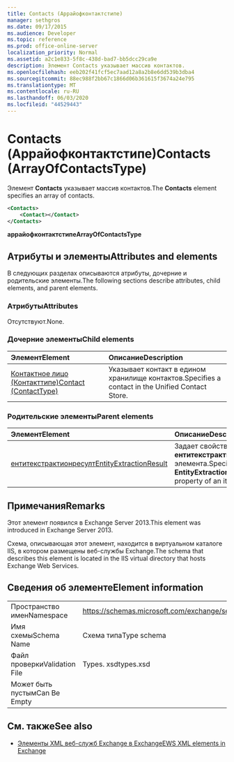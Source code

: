 ```yaml
---
title: Contacts (Аррайофконтактстипе)
manager: sethgros
ms.date: 09/17/2015
ms.audience: Developer
ms.topic: reference
ms.prod: office-online-server
localization_priority: Normal
ms.assetid: a2c1e833-5f8c-438d-bad7-bb5dcc29ca9e
description: Элемент Contacts указывает массив контактов.
ms.openlocfilehash: eeb202f41fcf5ec7aad12a8a2b8e6dd539b3dba4
ms.sourcegitcommit: 88ec988f2bb67c1866d06b361615f3674a24e795
ms.translationtype: MT
ms.contentlocale: ru-RU
ms.lasthandoff: 06/03/2020
ms.locfileid: "44529443"
---
```

# <a name="contacts-arrayofcontactstype"></a><span data-ttu-id="1122a-103">Contacts (Аррайофконтактстипе)</span><span class="sxs-lookup"><span data-stu-id="1122a-103">Contacts (ArrayOfContactsType)</span></span>

<span data-ttu-id="1122a-104">Элемент **Contacts** указывает массив контактов.</span><span class="sxs-lookup"><span data-stu-id="1122a-104">The **Contacts** element specifies an array of contacts.</span></span> 
  
```XML
<Contacts>
    <Contact></Contact>
</Contacts>
```

 <span data-ttu-id="1122a-105">**аррайофконтактстипе**</span><span class="sxs-lookup"><span data-stu-id="1122a-105">**ArrayOfContactsType**</span></span>
## <a name="attributes-and-elements"></a><span data-ttu-id="1122a-106">Атрибуты и элементы</span><span class="sxs-lookup"><span data-stu-id="1122a-106">Attributes and elements</span></span>

<span data-ttu-id="1122a-107">В следующих разделах описываются атрибуты, дочерние и родительские элементы.</span><span class="sxs-lookup"><span data-stu-id="1122a-107">The following sections describe attributes, child elements, and parent elements.</span></span>
  
### <a name="attributes"></a><span data-ttu-id="1122a-108">Атрибуты</span><span class="sxs-lookup"><span data-stu-id="1122a-108">Attributes</span></span>

<span data-ttu-id="1122a-109">Отсутствуют.</span><span class="sxs-lookup"><span data-stu-id="1122a-109">None.</span></span>
  
### <a name="child-elements"></a><span data-ttu-id="1122a-110">Дочерние элементы</span><span class="sxs-lookup"><span data-stu-id="1122a-110">Child elements</span></span>

|<span data-ttu-id="1122a-111">**Элемент**</span><span class="sxs-lookup"><span data-stu-id="1122a-111">**Element**</span></span>|<span data-ttu-id="1122a-112">**Описание**</span><span class="sxs-lookup"><span data-stu-id="1122a-112">**Description**</span></span>|
|:-----|:-----|
|[<span data-ttu-id="1122a-113">Контактное лицо (Контакттипе)</span><span class="sxs-lookup"><span data-stu-id="1122a-113">Contact (ContactType)</span></span>](contact-contacttype.md) <br/> |<span data-ttu-id="1122a-114">Указывает контакт в едином хранилище контактов.</span><span class="sxs-lookup"><span data-stu-id="1122a-114">Specifies a contact in the Unified Contact Store.</span></span>  <br/> |
   
### <a name="parent-elements"></a><span data-ttu-id="1122a-115">Родительские элементы</span><span class="sxs-lookup"><span data-stu-id="1122a-115">Parent elements</span></span>

|<span data-ttu-id="1122a-116">**Элемент**</span><span class="sxs-lookup"><span data-stu-id="1122a-116">**Element**</span></span>|<span data-ttu-id="1122a-117">**Описание**</span><span class="sxs-lookup"><span data-stu-id="1122a-117">**Description**</span></span>|
|:-----|:-----|
|[<span data-ttu-id="1122a-118">ентитекстрактионресулт</span><span class="sxs-lookup"><span data-stu-id="1122a-118">EntityExtractionResult</span></span>](entityextractionresult.md) <br/> |<span data-ttu-id="1122a-119">Задает свойство **ентитекстрактионресулт** элемента.</span><span class="sxs-lookup"><span data-stu-id="1122a-119">Specifies the **EntityExtractionResult** property of an item.</span></span>  <br/> |
   
## <a name="remarks"></a><span data-ttu-id="1122a-120">Примечания</span><span class="sxs-lookup"><span data-stu-id="1122a-120">Remarks</span></span>

<span data-ttu-id="1122a-121">Этот элемент появился в Exchange Server 2013.</span><span class="sxs-lookup"><span data-stu-id="1122a-121">This element was introduced in Exchange Server 2013.</span></span>
  
<span data-ttu-id="1122a-122">Схема, описывающая этот элемент, находится в виртуальном каталоге IIS, в котором размещены веб-службы Exchange.</span><span class="sxs-lookup"><span data-stu-id="1122a-122">The schema that describes this element is located in the IIS virtual directory that hosts Exchange Web Services.</span></span>
  
## <a name="element-information"></a><span data-ttu-id="1122a-123">Сведения об элементе</span><span class="sxs-lookup"><span data-stu-id="1122a-123">Element information</span></span>

|||
|:-----|:-----|
|<span data-ttu-id="1122a-124">Пространство имен</span><span class="sxs-lookup"><span data-stu-id="1122a-124">Namespace</span></span>  <br/> |https://schemas.microsoft.com/exchange/services/2006/types  <br/> |
|<span data-ttu-id="1122a-125">Имя схемы</span><span class="sxs-lookup"><span data-stu-id="1122a-125">Schema Name</span></span>  <br/> |<span data-ttu-id="1122a-126">Схема типа</span><span class="sxs-lookup"><span data-stu-id="1122a-126">Type schema</span></span>  <br/> |
|<span data-ttu-id="1122a-127">Файл проверки</span><span class="sxs-lookup"><span data-stu-id="1122a-127">Validation File</span></span>  <br/> |<span data-ttu-id="1122a-128">Types. xsd</span><span class="sxs-lookup"><span data-stu-id="1122a-128">types.xsd</span></span>  <br/> |
|<span data-ttu-id="1122a-129">Может быть пустым</span><span class="sxs-lookup"><span data-stu-id="1122a-129">Can Be Empty</span></span>  <br/> ||
   
## <a name="see-also"></a><span data-ttu-id="1122a-130">См. также</span><span class="sxs-lookup"><span data-stu-id="1122a-130">See also</span></span>



- [<span data-ttu-id="1122a-131">Элементы XML веб-служб Exchange в Exchange</span><span class="sxs-lookup"><span data-stu-id="1122a-131">EWS XML elements in Exchange</span></span>](ews-xml-elements-in-exchange.md)

